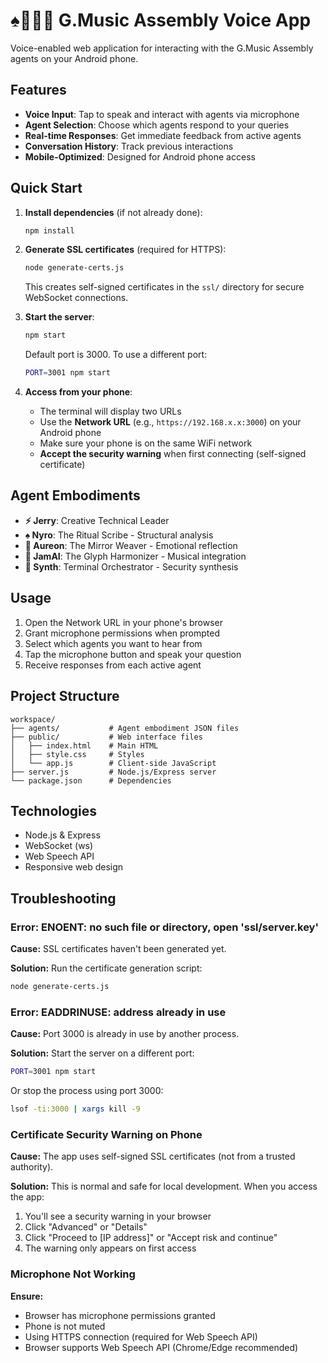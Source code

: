 # ♠️🌿🎸🧵 G.Music Assembly Voice App

Voice-enabled web application for interacting with the G.Music Assembly agents on your Android phone.

## Features

- **Voice Input**: Tap to speak and interact with agents via microphone
- **Agent Selection**: Choose which agents respond to your queries
- **Real-time Responses**: Get immediate feedback from active agents
- **Conversation History**: Track previous interactions
- **Mobile-Optimized**: Designed for Android phone access

## Quick Start

1. **Install dependencies** (if not already done):
   ```bash
   npm install
   ```

2. **Generate SSL certificates** (required for HTTPS):
   ```bash
   node generate-certs.js
   ```
   This creates self-signed certificates in the `ssl/` directory for secure WebSocket connections.

3. **Start the server**:
   ```bash
   npm start
   ```
   Default port is 3000. To use a different port:
   ```bash
   PORT=3001 npm start
   ```

4. **Access from your phone**:
   - The terminal will display two URLs
   - Use the **Network URL** (e.g., `https://192.168.x.x:3000`) on your Android phone
   - Make sure your phone is on the same WiFi network
   - **Accept the security warning** when first connecting (self-signed certificate)

## Agent Embodiments

- **⚡ Jerry**: Creative Technical Leader
- **♠️ Nyro**: The Ritual Scribe - Structural analysis
- **🌿 Aureon**: The Mirror Weaver - Emotional reflection
- **🎸 JamAI**: The Glyph Harmonizer - Musical integration
- **🧵 Synth**: Terminal Orchestrator - Security synthesis

## Usage

1. Open the Network URL in your phone's browser
2. Grant microphone permissions when prompted
3. Select which agents you want to hear from
4. Tap the microphone button and speak your question
5. Receive responses from each active agent

## Project Structure

```
workspace/
├── agents/           # Agent embodiment JSON files
├── public/           # Web interface files
│   ├── index.html    # Main HTML
│   ├── style.css     # Styles
│   └── app.js        # Client-side JavaScript
├── server.js         # Node.js/Express server
└── package.json      # Dependencies
```

## Technologies

- Node.js & Express
- WebSocket (ws)
- Web Speech API
- Responsive web design

## Troubleshooting

### Error: ENOENT: no such file or directory, open 'ssl/server.key'

**Cause:** SSL certificates haven't been generated yet.

**Solution:** Run the certificate generation script:
```bash
node generate-certs.js
```

### Error: EADDRINUSE: address already in use

**Cause:** Port 3000 is already in use by another process.

**Solution:** Start the server on a different port:
```bash
PORT=3001 npm start
```
Or stop the process using port 3000:
```bash
lsof -ti:3000 | xargs kill -9
```

### Certificate Security Warning on Phone

**Cause:** The app uses self-signed SSL certificates (not from a trusted authority).

**Solution:** This is normal and safe for local development. When you access the app:
1. You'll see a security warning in your browser
2. Click "Advanced" or "Details"
3. Click "Proceed to [IP address]" or "Accept risk and continue"
4. The warning only appears on first access

### Microphone Not Working

**Ensure:**
- Browser has microphone permissions granted
- Phone is not muted
- Using HTTPS connection (required for Web Speech API)
- Browser supports Web Speech API (Chrome/Edge recommended)